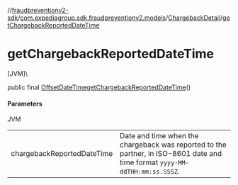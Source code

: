 //[fraudpreventionv2-sdk](../../../index.md)/[com.expediagroup.sdk.fraudpreventionv2.models](../index.md)/[ChargebackDetail](index.md)/[getChargebackReportedDateTime](get-chargeback-reported-date-time.md)

# getChargebackReportedDateTime

[JVM]\

public final [OffsetDateTime](https://docs.oracle.com/javase/8/docs/api/java/time/OffsetDateTime.html)[getChargebackReportedDateTime](get-chargeback-reported-date-time.md)()

#### Parameters

JVM

| | |
|---|---|
| chargebackReportedDateTime | Date and time when the chargeback was reported to the partner, in ISO-8601 date and time format `yyyy-MM-ddTHH:mm:ss.SSSZ`. |
